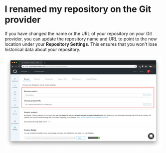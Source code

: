 # I renamed my repository on the Git provider

If you have changed the name or the URL of your repository on your Git provider, you can update the repository name and URL to point to the new location under your **Repository Settings**. This ensures that you won't lose historical data about your repository.

![](../../images/Screenshot_2018-11-27_at_15.58.37.png)

